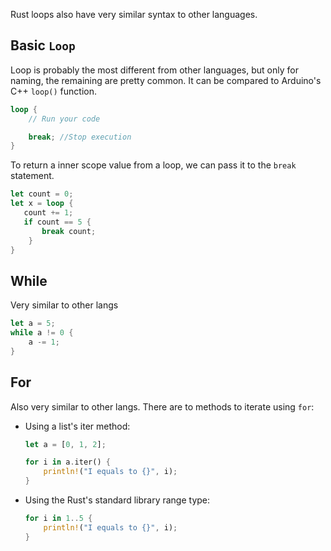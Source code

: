 Rust loops also have very similar syntax to other languages.

## Basic ``Loop``
Loop is probably the most different from other languages, but only for naming, the remaining are pretty common. It can be compared to Arduino's C++ ``loop()`` function.
```rust
loop {
	// Run your code

	break; //Stop execution
}
```

To return a inner scope value from a loop, we can pass it to the ``break`` statement.
```rust
let count = 0;
let x = loop {
   count += 1;
   if count == 5 {
	   break count;
	}
}
```

## While 
Very similar to other langs
```rust 
let a = 5;
while a != 0 {
	a -= 1;
}
```

## For
Also very similar to other langs. There are to methods to iterate using ``for``:
- Using a list's iter method:
	```rust 
	let a = [0, 1, 2];

	for i in a.iter() {
		println!("I equals to {}", i);
	}
	```
- Using the Rust's standard library range type:
	```rust
	for i in 1..5 {
		println!("I equals to {}", i);
	}
	```

